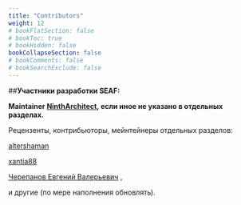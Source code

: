 ```yaml
---
title: "Contributors"
weight: 12
# bookFlatSection: false
# bookToc: true
# bookHidden: false
bookCollapseSection: false
# bookComments: false
# bookSearchExclude: false
---
```



##**Участники разработки SEAF:**


**Maintainer [NinthArchitect](https://github.com/Scicommunity), если
иное не указано в отдельных разделах.**


Рецензенты, контрибьюторы, мейнтейнеры отдельных разделов:  


[altershaman](https://github.com/altershaman)  


[xantia88](https://github.com/xantia88) 


[Черепанов Евгений Валерьевич](https://confluence.sberbank.ru/display/~08343527) ,



и другие (по мере наполнения обновлять).


